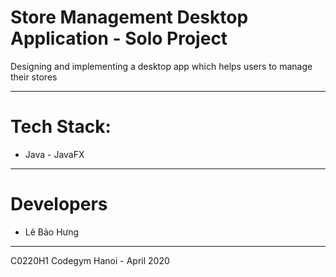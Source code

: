 # Store Management Desktop Application - Solo Project

Designing and implementing a desktop app which helps
users to manage their stores

---
# Tech Stack: 
- Java - JavaFX

---
# Developers
- Lê Bảo Hưng

---
C0220H1 Codegym Hanoi - April 2020 
